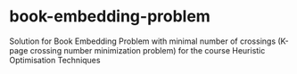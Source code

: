 # book-embedding-problem

Solution for Book Embedding Problem with minimal number of crossings (K-page crossing number minimization problem) for the course Heuristic Optimisation Techniques

